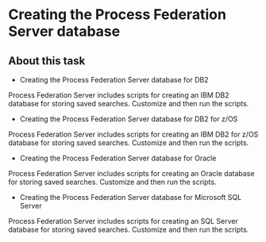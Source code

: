 # Creating the Process Federation Server database

## About this task

- Creating the Process Federation Server database for DB2

Process Federation Server includes scripts for creating an IBM DB2 database for storing saved searches. Customize and then run the scripts.
- Creating the Process Federation Server database for DB2 for z/OS

Process Federation Server includes scripts for creating an IBM DB2 for z/OS database for storing saved searches. Customize and then run the scripts.
- Creating the Process Federation Server database for Oracle

Process Federation Server includes scripts for creating an Oracle database for storing saved searches. Customize and then run the scripts.
- Creating the Process Federation Server database for Microsoft SQL Server

Process Federation Server includes scripts for creating an SQL Server database for storing saved searches. Customize and then run the scripts.
